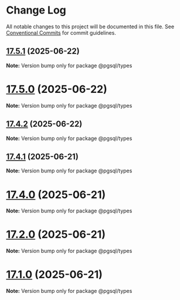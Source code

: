 # Change Log

All notable changes to this project will be documented in this file.
See [Conventional Commits](https://conventionalcommits.org) for commit guidelines.

## [17.5.1](https://github.com/launchql/pgsql-parser/compare/@pgsql/types@17.5.0...@pgsql/types@17.5.1) (2025-06-22)

**Note:** Version bump only for package @pgsql/types





# [17.5.0](https://github.com/launchql/pgsql-parser/compare/@pgsql/types@17.4.2...@pgsql/types@17.5.0) (2025-06-22)

**Note:** Version bump only for package @pgsql/types





## [17.4.2](https://github.com/launchql/pgsql-parser/compare/@pgsql/types@17.4.1...@pgsql/types@17.4.2) (2025-06-22)

**Note:** Version bump only for package @pgsql/types





## [17.4.1](https://github.com/launchql/pgsql-parser/compare/@pgsql/types@17.4.0...@pgsql/types@17.4.1) (2025-06-21)

**Note:** Version bump only for package @pgsql/types





# [17.4.0](https://github.com/launchql/pgsql-parser/compare/@pgsql/types@17.1.0...@pgsql/types@17.4.0) (2025-06-21)

**Note:** Version bump only for package @pgsql/types





# [17.2.0](https://github.com/launchql/pgsql-parser/compare/@pgsql/types@17.1.0...@pgsql/types@17.2.0) (2025-06-21)

**Note:** Version bump only for package @pgsql/types





# [17.1.0](https://github.com/launchql/pgsql-parser/compare/@pgsql/types@13.9.0...@pgsql/types@17.1.0) (2025-06-21)

**Note:** Version bump only for package @pgsql/types
